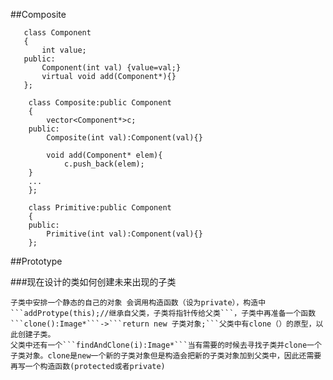  ##Composite
 ```
    class Component
    {
        int value;
    public:
        Component(int val) {value=val;}
        virtual void add(Component*){}
    };
```

```
    class Composite:public Component
    {
        vector<Component*>c;
    public:
        Composite(int val):Component(val){}

        void add(Component* elem){
            c.push_back(elem);
    }
    ...
    };
```

```
    class Primitive:public Component
    {
    public:
        Primitive(int val):Component(val){}
    };
```

##Prototype

###现在设计的类如何创建未来出现的子类

    子类中安排一个静态的自己的对象 会调用构造函数（设为private），构造中```addProtype(this);//继承自父类，子类将指针传给父类```，子类中再准备一个函数```clone():Image*```->```return new 子类对象;```父类中有clone（）的原型，以此创建子类。
    父类中还有一个```findAndClone(i):Image*```当有需要的时候去寻找子类并clone一个子类对象。clone是new一个新的子类对象但是构造会把新的子类对象加到父类中，因此还需要再写一个构造函数(protected或者private)